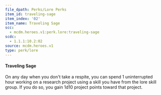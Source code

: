 ```yaml
---
file_dpath: Perks/Lore Perks
item_id: traveling-sage
item_index: '02'
item_name: Traveling Sage
scc:
  - mcdm.heroes.v1:perk.lore:traveling-sage
scdc:
  - 1.1.1:10.2:02
source: mcdm.heroes.v1
type: perk/lore
---
```


#### Traveling Sage

On any day when you don't take a respite, you can spend 1 uninterrupted hour working on a research project using a skill you have from the lore skill group. If you do so, you gain 1d10 project points toward that project.
